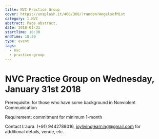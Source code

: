 ```yaml
---
title: NVC Practice Group
cover: https://unsplash.it/400/300/?random?AngelsofMist
category: 1.NVC
abstract: Page abstract.
date: 2018-01-31
startTime: 16:30
endTime: 18:30
type: event
tags:
  - nvc
  - practice-group
---
```


# NVC Practice Group on Wednesday, January 31st 2018

Prerequisite: for those who have some background in Nonviolent Communication

Requirement: commitment for minimum 1-month

Contact L’aura: (+91) 9442788016, joylivinglearning@gmail.com for additional details, venue, etc.

